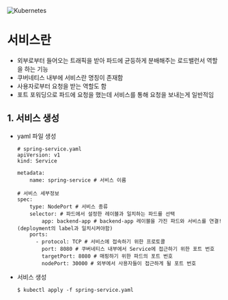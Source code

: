 ![Kubernetes](https://github.com/user-attachments/assets/3ec2d35d-184a-480a-878f-1f89f9547880)

# 서비스란
- 외부로부터 들어오는 트래픽을 받아 파드에 균등하게 분배해주는 로드밸런서 역할을 하는 기능
- 쿠버네티스 내부에 서비스란 명칭이 존재함
- 사용자로부터 요청을 받는 역할도 함
- 포트 포워딩으로 파드에 요청을 했는데 서비스를 통해 요청을 보내는게 일반적임

## 1. 서비스 생성
- yaml 파일 생성
    ```
    # spring-service.yaml 
    apiVersion: v1
    kind: Service

    metadata:
        name: spring-service # 서비스 이름

    # 서비스 세부정보
    spec:
        type: NodePort # 서비스 종류
        selector: # 파드에서 설정한 레이블과 일치하는 파드를 선택
            app: backend-app # backend-app 레이블을 가진 파드와 서비스를 연결!(deployment의 label과 일치시켜야함)
        ports:
          - protocol: TCP # 서비스에 접속하기 위한 프로토콜
            port: 8080 # 쿠버네티스 내부에서 Service에 접근하기 위한 포트 번호
            targetPort: 8080 # 매핑하기 위한 파드의 포트 번호
            nodePort: 30000 # 외부에서 사용자들이 접근하게 될 포트 번호
    ```

- 서비스 생성
    ```
    $ kubectl apply -f spring-service.yaml
    ```
